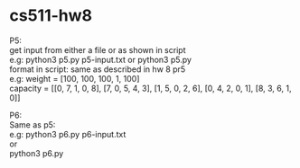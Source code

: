 # cs511-hw8

P5:<br />
get input from either a file or as shown in script<br />
e.g: python3 p5.py p5-input.txt or python3 p5.py<br />
format in script: same as described in hw 8 pr5<br />
e.g: weight = [100, 100, 100, 1, 100] <br />
capacity = [[0, 7, 1, 0, 8], [7, 0, 5, 4, 3], [1, 5, 0, 2, 6], [0, 4, 2, 0, 1], [8, 3, 6, 1, 0]]  <br />

P6: <br />
Same as p5:<br />
e.g: python3 p6.py p6-input.txt<br />
or <br />
python3 p6.py<br />